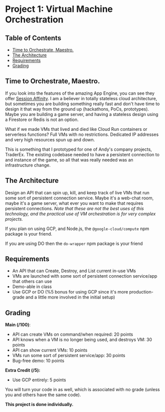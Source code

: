 # Project 1: Virtual Machine Orchestration <!-- omit in toc -->

## Table of Contents <!-- omit in toc -->

- [Time to Orchestrate, Maestro.](#time-to-orchestrate-maestro)
- [The Architecture](#the-architecture)
- [Requirements](#requirements)
- [Grading](#grading)

## Time to Orchestrate, Maestro.

If you look into the features of the amazing App Engine, you can see they offer [Session Affinity](https://cloud.google.com/appengine/docs/flexible/python/reference/app-yaml#network_settings). I am a believer in totally stateless cloud architecture, but sometimes you are building something really fast and don't have time to design it that way from the ground up (hackathons, PoCs, prototypes). Maybe you are building a game server, and having a stateless design using a Firestore or Redis is not an option.

What if we made VMs that lived and died like Cloud Run containers or serverless functions? Full VMs with no restrictions. Dedicated IP addresses and very high resources spun up and down.

This is something that I prototyped for one of Andy's company projects, TraderEx. The existing codebase needed to have a persistent connection to and instance of the game, so all that was really needed was an infrastructure change.

## The Architecture

Design an API that can spin up, kill, and keep track of live VMs that run some sort of persistent connection service. Maybe it's a web-chat room, maybe it's a game server, what ever you want to make that requires persistent connections. _Note that these are not the best uses of this technology, and the practical use of VM orchestration is for very complex projects._ 

If you plan on using GCP, and Node.js, the `@google-cloud/compute` npm package is your friend.

If you are using DO then the `do-wrapper` npm package is your friend

## Requirements

- An API that can Create, Destroy, and List current in-use VMs
- VMs are launched with some sort of persistent connection service/app that others can use
- Demo-able in class
- Use GCP or DO (%5 bonus for using GCP since it's more production-grade and a little more involved in the initial setup)

## Grading

**Main (/100)**:
- API can create VMs on command/when required: 20 points
- API knows when a VM is no longer being used, and destroys VM: 30 points
- API can show current VMs: 10 points
- VMs run some sort of persistent service/app: 30 points
- Bug-free demo: 10 points

**Extra Credit (/5):**
- Use GCP entirely: 5 points

You will turn your code in as well, which is associated with no grade (unless you and others have the same code).

**This project is done individually.**
